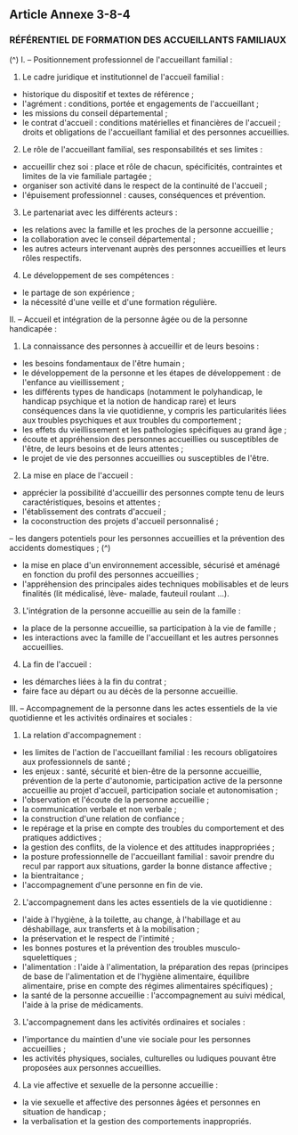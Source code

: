## Article Annexe 3-8-4

### RÉFÉRENTIEL DE FORMATION DES ACCUEILLANTS FAMILIAUX

(^)
I. – Positionnement professionnel de l'accueillant familial :

1. Le cadre juridique et institutionnel de l'accueil familial :
- historique du dispositif et textes de référence ;
- l'agrément : conditions, portée et engagements de l'accueillant ;
- les missions du conseil départemental ;
- le contrat d'accueil : conditions matérielles et financières de l'accueil ; droits et obligations de l'accueillant
familial et des personnes accueillies.
2. Le rôle de l'accueillant familial, ses responsabilités et ses limites :
- accueillir chez soi : place et rôle de chacun, spécificités, contraintes et limites de la vie familiale partagée ;
- organiser son activité dans le respect de la continuité de l'accueil ;
- l'épuisement professionnel : causes, conséquences et prévention.
3. Le partenariat avec les différents acteurs :
- les relations avec la famille et les proches de la personne accueillie ;
- la collaboration avec le conseil départemental ;
- les autres acteurs intervenant auprès des personnes accueillies et leurs rôles respectifs.


4. Le développement de ses compétences :
- le partage de son expérience ;
- la nécessité d'une veille et d'une formation régulière.

II. – Accueil et intégration de la personne âgée ou de la personne handicapée :

1. La connaissance des personnes à accueillir et de leurs besoins :
- les besoins fondamentaux de l'être humain ;
- le développement de la personne et les étapes de développement : de l'enfance au vieillissement ;
- les différents types de handicaps (notamment le polyhandicap, le handicap psychique et la notion de
handicap rare) et leurs conséquences dans la vie quotidienne, y compris les particularités liées aux troubles
psychiques et aux troubles du comportement ;
- les effets du vieillissement et les pathologies spécifiques au grand âge ;
- écoute et appréhension des personnes accueillies ou susceptibles de l'être, de leurs besoins et de leurs
attentes ;
- le projet de vie des personnes accueillies ou susceptibles de l'être.
2. La mise en place de l'accueil :
- apprécier la possibilité d'accueillir des personnes compte tenu de leurs caractéristiques, besoins et attentes ;
- l'établissement des contrats d'accueil ;
- la coconstruction des projets d'accueil personnalisé ;

– les dangers potentiels pour les personnes accueillies et la prévention des accidents domestiques ; (^)

- la mise en place d'un environnement accessible, sécurisé et aménagé en fonction du profil des personnes
accueillies ;
- l'appréhension des principales aides techniques mobilisables et de leurs finalités (lit médicalisé, lève-
malade, fauteuil roulant ...).
3. L'intégration de la personne accueillie au sein de la famille :
- la place de la personne accueillie, sa participation à la vie de famille ;
- les interactions avec la famille de l'accueillant et les autres personnes accueillies.
4. La fin de l'accueil :
- les démarches liées à la fin du contrat ;
- faire face au départ ou au décès de la personne accueillie.

III. – Accompagnement de la personne dans les actes essentiels de la vie quotidienne et les activités
ordinaires et sociales :

1. La relation d'accompagnement :


- les limites de l'action de l'accueillant familial : les recours obligatoires aux professionnels de santé ;
- les enjeux : santé, sécurité et bien-être de la personne accueillie, prévention de la perte d'autonomie,
participation active de la personne accueillie au projet d'accueil, participation sociale et autonomisation ;
- l'observation et l'écoute de la personne accueillie ;
- la communication verbale et non verbale ;
- la construction d'une relation de confiance ;
- le repérage et la prise en compte des troubles du comportement et des pratiques addictives ;
- la gestion des conflits, de la violence et des attitudes inappropriées ;
- la posture professionnelle de l'accueillant familial : savoir prendre du recul par rapport aux situations,
garder la bonne distance affective ;
- la bientraitance ;
- l'accompagnement d'une personne en fin de vie.
2. L'accompagnement dans les actes essentiels de la vie quotidienne :
- l'aide à l'hygiène, à la toilette, au change, à l'habillage et au déshabillage, aux transferts et à la
mobilisation ;
- la préservation et le respect de l'intimité ;
- les bonnes postures et la prévention des troubles musculo-squelettiques ;
- l'alimentation : l'aide à l'alimentation, la préparation des repas (principes de base de l'alimentation et de
l'hygiène alimentaire, équilibre alimentaire, prise en compte des régimes alimentaires spécifiques) ;
- la santé de la personne accueillie : l'accompagnement au suivi médical, l'aide à la prise de médicaments.
3. L'accompagnement dans les activités ordinaires et sociales :
- l'importance du maintien d'une vie sociale pour les personnes accueillies ;
- les activités physiques, sociales, culturelles ou ludiques pouvant être proposées aux personnes accueillies.
4. La vie affective et sexuelle de la personne accueillie :
- la vie sexuelle et affective des personnes âgées et personnes en situation de handicap ;
- la verbalisation et la gestion des comportements inappropriés.

